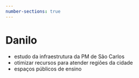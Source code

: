 ```yaml
---
number-sections: true
---
```


# Danilo
- estudo da infraestrutura da PM de São Carlos
- otimizar recursos para atender regiões da cidade
- espaços públicos de ensino

